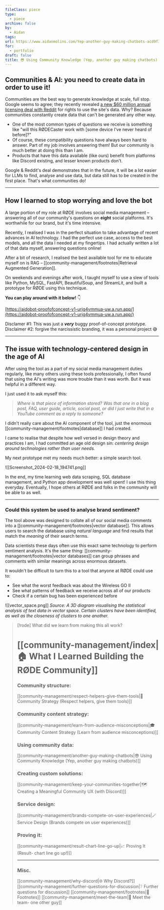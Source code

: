 ```yaml
---
fileClass: piece
type:
  - piece
archive: false
by:
  - Aidan
tags: 
url: https://www.aidanmolins.com/Yep-another-guy-making-chatbots-acd9f34ed95e490394545fe5da49c078
for:
  - portfolio
draft: false
title: 😎 Using Community Knowledge (Yep, another guy making chatbots)
---
```


## Communities & AI: you need to create data in order to use it!

Communities are the best way to generate knowledge at scale, full stop. Google seems to agree; they recently revealed [a new $60 million annual licensing deal with Reddit](https://www.cbsnews.com/news/google-reddit-60-million-deal-ai-training/) for rights to use the site's data. Why? Because communities constantly create data that can't be generated any other way.

- One of the most common types of questions we receive is something like "will this RØDECaster work with \[some device I've never heard of before]?"
- Of course, these compatibility questions have always been hard to answer. Part of my job involves answering them! But our community is much better at doing this than I am.
- Products that have this data available (like ours) benefit from platforms like Discord existing, and lesser known products don't.

Google & Reddit's deal demonstrates that in the future, it will be a lot easier for LLMs to find, analyse and use data, but data still has to be created in the first place. That's what communities do!

---

## How I learned to stop worrying and love the bot

A large portion of my role at RØDE involves social media management – answering all of our community's questions on **eight** social platforms. It's worthwhile for our brand, but it's time intensive.

Recently, I realised I was in the perfect situation to take advantage of recent advances in AI technology. I had the perfect use case, access to the best models, and all the data I needed at my fingertips. I had actually written a lot of that data myself, answering questions online!

After a bit of research, I realised the best available tool for me to educate myself on is RAG – [[community-management/footnotes|Retrieval Augmented Generation]].

On weekends and evenings after work, I taught myself to use a slew of tools like Python, MySQL, FastAPI, BeautifulSoup, and StreamLit, and built a prototype for RØDE using this technique.

**You can play around with it below!** 👇

[https://aidobot-proofofconcept-v1-urjg4vmmua-uw.a.run.app/](https://aidobot-proofofconcept-v1-urjg4vmmua-uw.a.run.app/)

Disclamer #1: This was just a _**very**_ buggy proof-of-concept prototype. 
Disclaimer #2: forgive the narcissistic branding, it was a personal project 😅

---

## The issue with technology-centered design in the age of AI

After using the tool as a part of my social media management duties regularly, like many others using these tools professionally, I often found that using the AI's writing was more trouble than it was worth. But it was helpful in a different way.

I just used it to ask myself this:

> _Where is that piece of information stored? Was that one in a blog post, FAQ, user guide, article, social post, or did I just write that in a YouTube comment as a reply to someone?_

I didn't really care about the AI component of the tool, just the enormous [[community-management/footnotes|database]] I had created.

I came to realise that despite how well versed in design theory and practices I am, I had committed an age old design sin: _centering design around technologies rather than user needs._

My next prototype met my needs much better: a simple search tool.

![[Screenshot_2024-02-18_194741.png]]

In the end, my time learning web data scraping, SQL database management, and Python app development was well spent! I use this thing everyday. Eventually, I hope others at RØDE and folks in the community will be able to as well.

---

### Could this system be used to analyse brand sentiment?

The tool above was designed to collate all of our social media comments into a [[community-management/footnotes|vector database]]. This allows users to search the database using _natural language_ and find results that match the _meaning_ of their search terms.

Data scientists these days often use this exact same technology to perform sentiment analysis. It's the same thing: [[community-management/footnotes|vector databases]] can group phrases and comments with similar meanings across enormous datasets.

It wouldn't be difficult to turn this to a tool that anyone at RØDE could use to:
- See what the worst feedback was about the Wireless GO II
- See what patterns of feedback we receive across all of our products
- Check if a certain bug has been experienced before

![[vector_space.png]]
*Source: A 3D diagram visualising the statistical analysis of text data in vector space. Certain clusters have been identified, as well as the closeness of clusters to one another.*


> [!rode] What did we learn from making this all work?
> # [[community-management/index|🏠 What I Learned Building the RØDE Community]]
> 
> ### Community structure:
> [[community-management/respect-helpers-give-them-tools|💜 Community Strategy (Respect helpers, give them tools)]]
> 
> ### Community content strategy:
> [[community-management/learn-from-audience-misconceptions|🎓 Community Content Strategy (Learn from audience misconceptions)]]
> 
> ### Using community data:
> [[community-management/another-guy-making-chatbots|😎 Using Community Knowledge (Yep, another guy making chatbots)]]
> 
> ### Creating custom solutions:
> [[community-management/keep-your-communities-together|🗺️ Creating a Meaningful Community UX (with Discord)]]
> 
> ### Service design:
> [[community-management/brands-compete-on-user-experiences|🪄 Service Design (Brands compete on user experiences)]]
> 
> ### Proving it:
> [[community-management/result-chart-line-go-up|📈 Proving It (Result- chart line go up!)]]
> 
> ---
> 
> ### Misc.
> [[community-management/why-discord|🌐 Why Discord?]]
> [[community-management/further-questions-for-discussion|❔ Further questions for discussion]]
> [[community-management/footnotes|📜 Footnotes]]
> [[community-management/meet-the-team|👋 Meet the team- one other guy]]